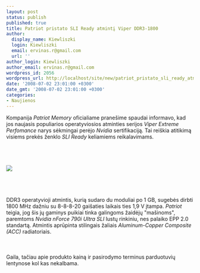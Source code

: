 ```yaml
---
layout: post
status: publish
published: true
title: Patriot pristato SLI Ready atmintį Viper DDR3-1800
author:
  display_name: Kiewliszki
  login: Kiewliszki
  email: ervinas.r@gmail.com
  url: ''
author_login: Kiewliszki
author_email: ervinas.r@gmail.com
wordpress_id: 2056
wordpress_url: http://localhost/site/new/patriot_pristato_sli_ready_atminti_viper_ddr3_1800/
date: '2008-07-02 23:01:00 +0300'
date_gmt: '2008-07-02 23:01:00 +0300'
categories:
- Naujienos
---
```

<p>Kompanija <i>Patriot Memory</i> oficialiame pranešime spaudai informavo, kad jos naujasis populiarios operatyviosios atminties serijos <i>Viper Extreme Perfomance</i> narys sėkmingai perėjo <i>Nvidia</i> sertifikaciją. Tai reiškia atitikimą visiems prekės ženklo <i>SLI Ready</i> keliamiems reikalavimams.<br />
<br><br />
<br><br><img src="http://www.technews.lt/upl/Failai/87377.jpg"><br><br />
<br><br />
<br>DDR3 operatyvioji atmintis, kurią sudaro du moduliai po 1 GB, sugebės dirbti 1800 MHz dažniu su 8-8-8-20 gaišaties laikais ties 1,9 V įtampa. <i>Patriot</i> teigia, jog šis jų gaminys puikiai tinka galingoms žaidėjų &quot;mašinoms&quot;, paremtoms <i>Nvidia nForce 790i Ultra SLI</i> lustų rinkiniu, nes palaiko EPP 2.0 standartą. Atmintis aprūpinta stilingais žaliais <i>Aluminum-Copper Composite (ACC)</i> radiatoriais.<br />
<br><br />
<br>Gaila, tačiau apie produkto kainą ir pasirodymo terminus parduotuvių lentynose kol kas nekalbama.<br />
<br><br />
<br><br />
<br></p>

